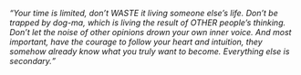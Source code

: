 <i><q>Your time is limited, don’t WASTE it living someone else’s life. Don’t be trapped by dog-ma, which is living the result of OTHER people’s thinking. Don’t let the noise of other opinions drown your own inner voice. And most important, have the courage to follow your heart and intuition, they somehow already know what you truly want to become. Everything else is secondary.</q></i>
